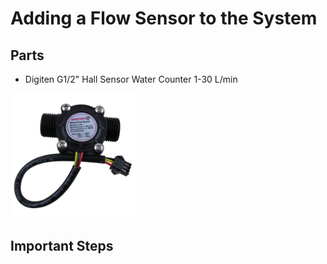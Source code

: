 # Adding a Flow Sensor to the System

## Parts

* Digiten G1/2" Hall Sensor Water Counter 1-30 L/min
<img src = "images/flow_sensor.jpg" width = 200>

## Important Steps
